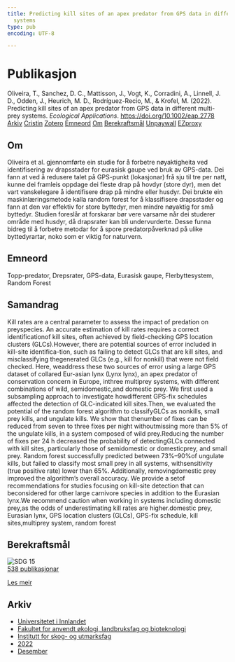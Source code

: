 ```yaml
---
title: Predicting kill sites of an apex predator from GPS data in different multi-prey
  systems
type: pub
encoding: UTF-8

---
```

<h1>Publikasjon</h1>
<article id="csl-bib-container-RDQXXEG3" class="csl-bib-container">
  <div class="csl-bib-body"> <div class="csl-entry">Oliveira, T., Sanchez, D. C., Mattisson, J., Vogt, K., Corradini, A., Linnell, J. D., Odden, J., Heurich, M. D., Rodríguez-Recio, M., &#38; Krofel, M. (2022). Predicting kill sites of an apex predator from GPS data in different multi-prey systems. <i>Ecological Applications</i>. <a href="https://doi.org/10.1002/eap.2778">https://doi.org/10.1002/eap.2778</a></div> </div>
  <div class="csl-bib-buttons">
    <a href="#taxonomy-article-RDQXXEG3" alt="archive" class="csl-bib-button">Arkiv</a>
    <a href="https://app.cristin.no/results/show.jsf?id=2087726" alt="Cristin" class="csl-bib-button">Cristin</a>
    <a href="http://zotero.org/groups/5881554/items/RDQXXEG3" alt="Zotero" class="csl-bib-button">Zotero</a>
    <a href="#keywords-article-RDQXXEG3" alt="keywords" class="csl-bib-button">Emneord</a>
    <a href="#about-article-RDQXXEG3" alt="about_pub" class="csl-bib-button">Om</a>
    <a href="#sdg-article-RDQXXEG3" alt="sdg" class="csl-bib-button">Berekraftsmål</a>
    <a href="https://onlinelibrary.wiley.com/doi/pdfdirect/10.1002/eap.2778" alt="Unpaywall" class="csl-bib-button">Unpaywall</a>
    <a href="https://onlinelibrary.wiley.com/doi/pdfdirect/10.1002/eap.2778" alt="EZproxy" class="csl-bib-button">EZproxy</a>
  </div>
  <div id="csl-bib-meta-container-RDQXXEG3"></div>
</article>
<div id="csl-bib-meta-RDQXXEG3" class="csl-bib-meta">
  <article id="about-article-RDQXXEG3" class="about_pub-article">
    <h1>Om</h1>
    Oliveira et al. gjennomførte ein studie for å forbetre nøyaktigheita ved identifisering av drapsstader for eurasisk gaupe ved bruk av GPS-data. Dei fann at ved å redusere talet på GPS-punkt (lokasjonar) frå sju til tre per natt, kunne dei framleis oppdage dei fleste drap på hovdyr (store dyr), men det vart vanskelegare å identifisere drap på mindre eller husdyr. Dei brukte ein maskinlæringsmetode kalla random forest for å klassifisere drapsstader og fann at den var effektiv for store byttedyr, men mindre nøyaktig for små byttedyr. Studien foreslår at forskarar bør vere varsame når dei studerer område med husdyr, då drapsrater kan bli undervurderte. Desse funna bidreg til å forbetre metodar for å spore predatorpåverknad på ulike byttedyrartar, noko som er viktig for naturvern.
  </article>
  <article id="keywords-article-RDQXXEG3" class="keywords-article">
    <h1>Emneord</h1>
    Topp-predator, Drepsrater, GPS-data, Eurasisk gaupe, Flerbyttesystem, Random Forest
  </article>
  <article id="abstract-article-RDQXXEG3" class="abstract-article">
    <h1>Samandrag</h1>
    Kill rates are a central parameter to assess the impact of predation on preyspecies. An accurate estimation of kill rates requires a correct identificationof kill sites, often achieved by field-checking GPS location clusters (GLCs).However, there are potential sources of error included in kill-site identifica-tion, such as failing to detect GLCs that are kill sites, and misclassifying thegenerated GLCs (e.g., kill for nonkill) that were not field checked. Here, weaddress these two sources of error using a large GPS dataset of collared Eur-asian lynx (Lynx lynx), an apex predator of conservation concern in Europe, inthree multiprey systems, with different combinations of wild, semidomestic,and domestic prey. We first used a subsampling approach to investigate howdifferent GPS-fix schedules affected the detection of GLC-indicated kill sites.Then, we evaluated the potential of the random forest algorithm to classifyGLCs as nonkills, small prey kills, and ungulate kills. We show that thenumber of fixes can be reduced from seven to three fixes per night withoutmissing more than 5% of the ungulate kills, in a system composed of wild prey.Reducing the number of fixes per 24 h decreased the probability of detectingGLCs connected with kill sites, particularly those of semidomestic or domesticprey, and small prey. Random forest successfully predicted between 73%–90%of ungulate kills, but failed to classify most small prey in all systems, withsensitivity  (true  positive  rate)  lower  than  65%.  Additionally,  removingdomestic prey improved the algorithm’s overall accuracy. We provide a setof recommendations for studies focusing on kill-site detection that can beconsidered for other large carnivore species in addition to the Eurasian lynx.We recommend caution when working in systems including domestic prey,as the odds of underestimating kill rates are higher.domestic prey, Eurasian lynx, GPS location clusters (GLCs), GPS-fix schedule, kill sites,multiprey system, random forest
  </article>
  <article id="sdg-article-RDQXXEG3" class="sdg-article">
    <h1>Berekraftsmål</h1>
    <div class="sdg-container"><div id="sdg15" class="sdg">
        <img src="{{< params subfolder >}}images/sdg/sdg15_nn.png" class="image" alt="SDG 15">
        <div class="sdg-overlay">
          <a href="{{< params subfolder >}}nn/archive/?sdg=15#archive" class="sdg-publication-count"><span>538</span> publikasjonar</a>
          <p><a href="https://fn.no/om-fn/fns-baerekraftsmaal/livet-paa-land?lang=nno-NO" class="sdg-read-more">Les meir</a></p>
        </div>
      </div></div>
  </article>
  <article id="taxonomy-article-RDQXXEG3" class="taxonomy-article">
    <h1>Arkiv</h1>
    <ul>
      <li><a href="{{< params subfolder >}}nn/archive/?key=3DCRN523">Universitetet i Innlandet</a></li>
      <li><a href="{{< params subfolder >}}nn/archive/?key=T77LXH6D">Fakultet for anvendt økologi, landbruksfag og bioteknologi</a></li>
      <li><a href="{{< params subfolder >}}nn/archive/?key=7TRARPE3">Institutt for skog- og utmarksfag</a></li>
      <li><a href="{{< params subfolder >}}nn/archive/?key=H9K9UC39">2022</a></li>
      <li><a href="{{< params subfolder >}}nn/archive/?key=JPY93KVC">Desember</a></li>
    </ul>
  </article>
</div>

